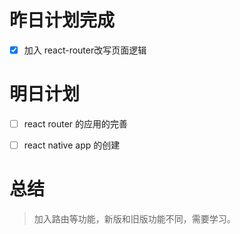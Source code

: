 # 昨日计划完成
- [x] 加入 react-router改写页面逻辑


# 明日计划
- [ ] react router 的应用的完善
- [ ] react native app 的创建


# 总结
> 加入路由等功能，新版和旧版功能不同，需要学习。



